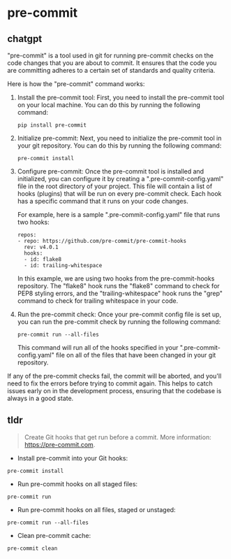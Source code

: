 # pre-commit 
## chatgpt 
"pre-commit" is a tool used in git for running pre-commit checks on the code changes that you are about to commit. It ensures that the code you are committing adheres to a certain set of standards and quality criteria.

Here is how the "pre-commit" command works:

1. Install the pre-commit tool: First, you need to install the pre-commit tool on your local machine. You can do this by running the following command:

   `pip install pre-commit`

2. Initialize pre-commit: Next, you need to initialize the pre-commit tool in your git repository. You can do this by running the following command:

   `pre-commit install`

3. Configure pre-commit: Once the pre-commit tool is installed and initialized, you can configure it by creating a ".pre-commit-config.yaml" file in the root directory of your project. This file will contain a list of hooks (plugins) that will be run on every pre-commit check. Each hook has a specific command that it runs on your code changes.

   For example, here is a sample ".pre-commit-config.yaml" file that runs two hooks:

   ```
   repos:
   - repo: https://github.com/pre-commit/pre-commit-hooks
     rev: v4.0.1
     hooks:
     - id: flake8
     - id: trailing-whitespace
   ```

   In this example, we are using two hooks from the pre-commit-hooks repository. The "flake8" hook runs the "flake8" command to check for PEP8 styling errors, and the "trailing-whitespace" hook runs the "grep" command to check for trailing whitespace in your code.

4. Run the pre-commit check: Once your pre-commit config file is set up, you can run the pre-commit check by running the following command:

   `pre-commit run --all-files`

   This command will run all of the hooks specified in your ".pre-commit-config.yaml" file on all of the files that have been changed in your git repository.

If any of the pre-commit checks fail, the commit will be aborted, and you'll need to fix the errors before trying to commit again. This helps to catch issues early on in the development process, ensuring that the codebase is always in a good state. 

## tldr 
 
> Create Git hooks that get run before a commit.
> More information: <https://pre-commit.com>.

- Install pre-commit into your Git hooks:

`pre-commit install`

- Run pre-commit hooks on all staged files:

`pre-commit run`

- Run pre-commit hooks on all files, staged or unstaged:

`pre-commit run --all-files`

- Clean pre-commit cache:

`pre-commit clean`
